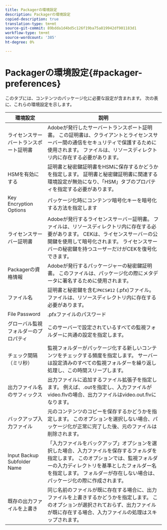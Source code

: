 ```yaml
---
title: Packagerの環境設定
description: Packagerの環境設定
copied-description: true
translation-type: tm+mt
source-git-commit: 89bdda1d4bd5c126f19ba75a819942df901183d1
workflow-type: tm+mt
source-wordcount: '385'
ht-degree: 0%

---
```



# Packagerの環境設定{#packager-preferences}

このタブには、コンテンツのパッケージ化に必要な設定が含まれます。 次の表に、これらの環境設定を示します。

| 環境設定 | 説明 |
|--- |--- |
| ライセンスサーバートランスポート証明書 | Adobeが発行したサーバートランスポート証明書。 この証明書は、クライアントとライセンスサーバー間の通信をセキュリティで保護するために使用されます。 ファイルは、リソースディレクトリ内に存在する必要があります。 |
| HSMを有効にする | 証明書と秘密鍵証明書をHSMに保存するかどうかを指定します。 証明書と秘密鍵証明書に関連する環境設定が無効になり、「HSM」タブのプロパティを指定する必要があります。 |
| Key Encryption Options | パッケージ化時にコンテンツ暗号化キーを暗号化する方法を指定します |
| ライセンスサーバー証明書 | Adobeが発行するライセンスサーバー証明書。 ファイルは、リソースディレクトリ内に存在する必要があります。 CEKは、ライセンスサーバーの公開鍵を使用して暗号化されます。 ライセンスサーバーの秘密鍵を持つユーザーだけがCEKを復号化できます。 |
| Packagerの資格情報 | Adobeが発行するパッケージャーの秘密鍵証明書。 このファイルは、パッケージ化の際にメタデータに署名するために使用されます。 |
| ファイル名 | 証明書と秘密鍵を含む`PKCS#12` (.pfx)ファイル。 ファイルは、リソースディレクトリ内に存在する必要があります。 |
| File Password | .pfxファイルのパスワード |
| グローバル監視フォルダーのプロパティ | このサーバーで設定されているすべての監視フォルダーに共通の設定を指定します。 |
| チェック間隔（ミリ秒） | 監視フォルダーがパッケージ化する新しいコンテンツをチェックする頻度を指定します。 サーバーは設定済みのすべての監視フォルダーを繰り返し処理し、この時間スリープします。 |
| 出力ファイル名のサフィックス | 出力ファイルに追加するファイル拡張子を指定します。 例えば、.outを指定し、入力ファイルがvideo.flvの場合、出力ファイルはvideo.out.flvになります。 |
| バックアップ入力ファイル | 元のコンテンツのコピーを保存するかどうかを指定します。 このオプションを選択しない場合、パッケージ化が正常に完了した後、元のファイルは削除されます。 |
| Input Backup Subfolder Name | 「入力ファイルをバックアップ」オプションを選択した場合、入力ファイルを保存するフォルダを指定します。 このオプションでは、監視フォルダーの入力ディレクトリを基準としたフォルダー名を指定します。 フォルダーが存在しない場合は、パッケージ化の際に作成されます。 |
| 既存の出力ファイルを上書き | 同じ名前のファイルが既に存在する場合に、出力ファイルを上書きするかどうかを指定します。 このオプションが選択されておらず、出力ファイルが既に存在する場合、入力ファイルの処理はスキップされます。 |
